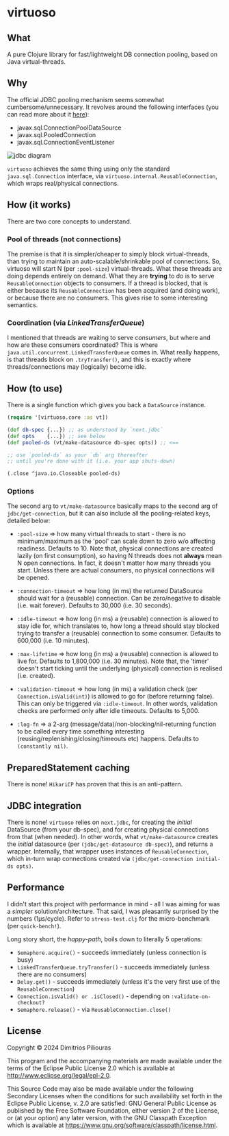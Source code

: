 # virtuoso

## What

A pure Clojure library for fast/lightweight DB connection pooling,
based on Java virtual-threads.

## Why

The official JDBC pooling mechanism seems somewhat cumbersome/unnecessary. 
It revolves around the following interfaces (you can read more about it 
[here](https://www.progress.com/tutorials/jdbc/jdbc-jdbc-connection-pooling)):

- javax.sql.ConnectionPoolDataSource
- javax.sql.PooledConnection
- javax.sql.ConnectionEventListener

![jdbc diagram](https://d117h1jjiq768j.cloudfront.net/images/default-source/default-album/tutorialimages-album/jdbc-album/pooling.jpg?sfvrsn=1)

`virtuoso` achieves the same thing using only the standard `java.sql.Connection` interface, 
via `virtuoso.internal.ReusableConnection`, which wraps real/physical connections.

## How (it works)

There are two core concepts to understand.

### Pool of threads (not connections)

The premise is that it is simpler/cheaper to simply block virtual-threads, than trying to maintain an 
auto-scalable/shrinkable pool of connections. So, virtuoso will start N (per `:pool-size`) virtual-threads.
What these threads are doing depends entirely on demand. What they are **trying** to do is to serve 
`ReusableConnection` objects to consumers. If a thread is blocked, that is either because its `ReusableConnection`
has been acquired (and doing work), or because there are no consumers. This gives rise to some interesting semantics.

### Coordination (via *LinkedTransferQueue*) 

I mentioned that threads are waiting to serve *consumers*, but where and how are these consumers coordinated?
This is where `java.util.concurrent.LinkedTransferQueue` comes in. What really happens, is that threads block 
on `.tryTransfer()`, and this is exactly where threads/connections may (logically) become idle.  

## How (to use)

There is a single function which gives you back a `DataSource` instance.

```clj
(require '[virtuoso.core :as vt])

(def db-spec {...}) ;; as understood by `next.jdbc`
(def opts    {...}) ;; see below
(def pooled-ds (vt/make-datasource db-spec opts)) ;; <== 

;; use `pooled-ds` as your `db` arg thereafter
;; until you're done with it (i.e. your app shuts-down)

(.close ^java.io.Closeable pooled-ds)
```
### Options

The second arg to `vt/make-datasource` basically maps to the second arg of `jdbc/get-connection`, 
but it can also include all the pooling-related keys, detailed below:

- `:pool-size` => how many virtual threads to start - there is no minimum/maximum as
  the 'pool' can scale down to zero w/o affecting readiness. Defaults to 10.
  Note that, physical connections are created lazily (on first consumption),
  so having N threads does not **always** mean N open connections. In  fact,
  it doesn't matter how many threads you start. Unless there are actual consumers,
  no physical connections will be opened.

- `:connection-timeout` => how long (in ms) the returned DataSource should wait
  for a (reusable) connection. Can be zero/negative to disable (i.e. wait forever).
  Defaults to 30,000 (i.e. 30 seconds).

- `:idle-timeout` => how long (in ms) a (reusable) connection is allowed to stay idle for,
  which translates to, how long a thread should stay blocked trying to transfer a
  (reusable) connection to some consumer. Defaults to 600,000 (i.e. 10 minutes).

- `:max-lifetime` => how long (in ms) a (reusable) connection is allowed to live for.
  Defaults to 1,800,000 (i.e. 30 minutes). Note that, the 'timer' doesn't start ticking
  until the underlying (physical) connection is realised (i.e. created).

- `:validation-timeout` => how long (in ms) a validation check (per `Connection.isValid(int)`)
  is allowed to go for (before returning false). This can only be triggered via `:idle-timeout`.
  In other words, validation checks are performed only after idle timeouts. Defaults to 5,000.

- `:log-fn` => a 2-arg (message/data)/non-blocking/nil-returning function to be called
  every time something interesting (reusing/replenishing/closing/timeouts etc) happens.
  Defaults to `(constantly nil)`.

## PreparedStatement caching

There is none! `HikariCP` has proven that this is an anti-pattern.

## JDBC integration

There is none! `virtuoso` relies on `next.jdbc`, for creating the *initial* DataSource (from your db-spec),
and for creating physical connections from that (when needed). In other words, what `vt/make-datasource` creates 
the *initial* datasource (per `(jdbc/get-datasource db-spec)`), and returns a wrapper. Internally, that wrapper 
uses instances of `ReusableConnection`, which in-turn wrap connections created via `(jdbc/get-connection initial-ds opts)`.

## Performance

I didn't start this project with performance in mind - all I was aiming for was a *simpler* solution/architecture.
That said, I was pleasantly surprised by the numbers (1µs/cycle). Refer to `stress-test.clj` for the micro-benchmark 
(per `quick-bench!`). 

Long story short, the *happy-path*, boils down to literally 5 operations:

- `Semaphore.acquire()` - succeeds immediately (unless connection is busy)
- `LinkedTransferQueue.tryTransfer()` - succeeds immediately (unless there are no consumers)
- `Delay.get()` - succeeds immediately (unless it's the very first use of the `ReusableConnection`)
- `Connection.isValid() or .isClosed()` - depending on `:validate-on-checkout?`
- `Semaphore.release()` - via `ReusableConnection.close()`


## License

Copyright © 2024 Dimitrios Piliouras

This program and the accompanying materials are made available under the
terms of the Eclipse Public License 2.0 which is available at
http://www.eclipse.org/legal/epl-2.0.

This Source Code may also be made available under the following Secondary
Licenses when the conditions for such availability set forth in the Eclipse
Public License, v. 2.0 are satisfied: GNU General Public License as published by
the Free Software Foundation, either version 2 of the License, or (at your
option) any later version, with the GNU Classpath Exception which is available
at https://www.gnu.org/software/classpath/license.html.
